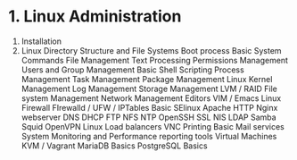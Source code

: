 # 1. Linux Administration
1. Installation
2. Linux Directory Structure and File Systems
Boot process
Basic System Commands
File Management
Text Processing
Permissions Management
Users and Group Management
Basic Shell Scripting
Process Management
Task Management
Package Management
Linux Kernel Management
Log Management
Storage Management
LVM / RAID
File system Management
Network Management
Editors VIM / Emacs
Linux Firewall FIrewalld / UFW / IPTables
Basic SElinux
Apache HTTP
Nginx webserver
DNS
DHCP
FTP
NFS
NTP
OpenSSH
SSL
NIS
LDAP
Samba
Squid
OpenVPN
Linux Load balancers
VNC
Printing
Basic Mail services
System Monitoring and Performance reporting tools
Virtual Machines KVM / Vagrant
MariaDB Basics
PostgreSQL Basics
